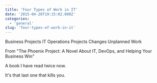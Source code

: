 ```yaml
---
title: 'Four Types of Work in IT'
date: '2015-04-20T19:15:02.000Z'
categories:
  - 'general'
slug: 'four-types-of-work-in-it'
---
```


Business Projects IT Operations Projects Changes Unplanned Work

From "The Phoenix Project: A Novel About IT, DevOps, and Helping Your Business Win"

A book I have read twice now.

It's that last one that kills you.
